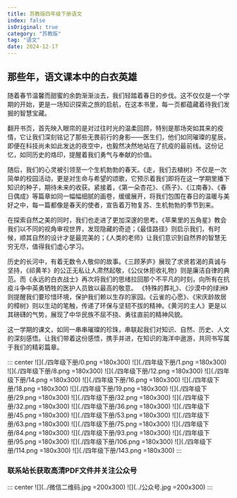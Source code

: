 ```yaml
---
title: 苏教版四年级下册语文
index: false
isOriginal: true
category: "苏教版"
tag: "语文"
date: 2024-12-17
---
```


## 那些年，语文课本中的白衣英雄
随着春节温馨而甜蜜的余韵渐渐淡去，我们轻踏着春日的步伐。这不仅仅是一个学期的开始，更是一场知识探索之旅的启航，在这本书里，每一页都蕴藏着待我们发掘的智慧宝藏。

翻开书页，首先映入眼帘的是对过往时光的温柔回顾，特别是那场突如其来的疫情，它让我们深刻铭记了那些无畏前行的身影——医生们，他们如同璀璨的星辰，即便在科技尚未如此发达的夜空中，也毅然决然地站在了抗疫的最前线。这份记忆，如同历史的烙印，提醒着我们勇气与奉献的价值。

随后，我们的心灵被引领至一个生机勃勃的春天。《走，我们去植树》不仅是一次简单的校园活动，更是对生命与希望的颂歌，它预示着我们即将在这一学期里播下知识的种子，期待未来的收获。紧接着，《第一朵杏花》、《燕子》、《江南春》、《春日偶成》等篇章如同一幅幅细腻的画卷，缓缓展开，将我们包围在春日的温暖与美好之中，每一篇都像是春天的使者，宣告着万物复苏、生机勃勃的季节到来。

在探索自然之美的同时，我们也走进了更加深邃的思考。《苹果里的五角星》教会我们以不同的视角审视世界，发现隐藏的奇迹；《最佳路径》则启示我们，有时候，顺其自然的设计才是最完美的；《人类的老师》让我们意识到自然界的智慧无穷无尽，值得我们虚心学习。

历史的长河中，有着无数令人敬仰的故事。《三顾茅庐》展现了求贤若渴的真诚与坚持，《祁黄羊》的公正无私让人肃然起敬，《公仪休拒收礼物》则是廉洁自律的典范。而《永远的白衣战士》再次将我们的思绪拉回那个不平凡的时刻，向所有在抗疫斗争中英勇牺牲的医护人员致以最高的敬意。
《特殊的葬礼》、《沙漠中的绿洲》则提醒我们要珍惜环境，保护我们赖以生存的家园。《云雀的心愿》、《宋庆龄故居的樟树》则以生动的笔触，传递了环保与坚韧不拔的精神。《黄河的主人》更是以其磅礴的气势，展现了中华民族不屈不挠、勇往直前的精神风貌。

这一学期的课文，如同一串串璀璨的珍珠，串联起我们对知识、自然、历史、人文的深刻感悟。让我们带着这份感悟，携手并进，在知识的海洋中遨游，共同书写属于我们的精彩篇章。

::: center
![](./四年级下册/0.png =180x300)
![](./四年级下册/1.png =180x300)
![](./四年级下册/8.png =180x300)
![](./四年级下册/12.png =180x300)
![](./四年级下册/14.png =180x300)
![](./四年级下册/16.png =180x300)
![](./四年级下册/18.png =180x300)
![](./四年级下册/19.png =180x300)
![](./四年级下册/29.png =180x300)
![](./四年级下册/32.png =180x300)
![](./四年级下册/32.png =180x300)
![](./四年级下册/36.png =180x300)
![](./四年级下册/45.png =180x300)
![](./四年级下册/53.png =180x300)
![](./四年级下册/63.png =180x300)
![](./四年级下册/75.png =180x300)
![](./四年级下册/84.png =180x300)
![](./四年级下册/93.png =180x300)
![](./四年级下册/95.png =180x300)
![](./四年级下册/106.png =180x300)
![](./四年级下册/114.png =180x300)
![](./四年级下册/143.png =180x300)
:::

### 联系站长获取高清PDF文件并关注公众号
::: center
![](../微信二维码.jpg =200x300)
![](../公众号.jpg =200x300)
:::

